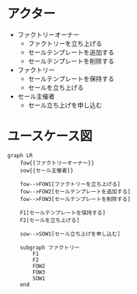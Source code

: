 # アクター

- ファクトリーオーナー
  - ファクトリーを立ち上げる
  - セールテンプレートを追加する
  - セールテンプレートを削除する
- ファクトリー
  - セールテンプレートを保持する
  - セールを立ち上げる
- セール主催者
  - セール立ち上げを申し込む

# ユースケース図

```mermaid
graph LR
    fow{{ファクトリーオーナー}}
    sow{{セール主催者}}

    fow-->FOW1[ファクトリーを立ち上げる]
    fow-->FOW2[セールテンプレートを追加する]
    fow-->FOW3[セールテンプレートを削除する]

    F1[セールテンプレートを保持する]
    F2[セールを立ち上げる]

    sow-->SOW1[セール立ち上げを申し込む]

    subgraph ファクトリー
        F1
        F2
        FOW2
        FOW3
        SOW1
    end

```

